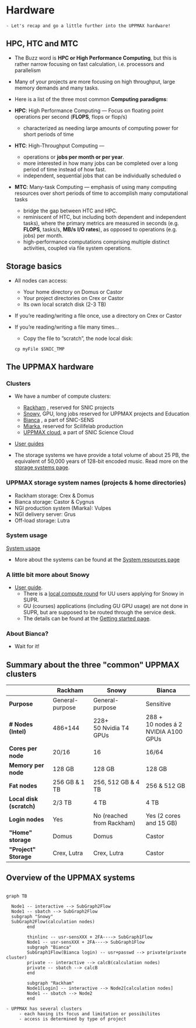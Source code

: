 # Hardware

```{objectives}
- Let's recap and go a little further into the UPPMAX hardware!
```

## HPC, HTC and MTC

- The Buzz word is **HPC or High Performance Computing**, but this is rather narrow focusing on fast calculation, i.e. processors and parallelism
- Many of your projects are more focusing on high throughput, large memory demands and many tasks.
- Here is a list of the three most common **Computing paradigms**:

- **HPC**: High Performance Computing — Focus on floating point operations per second (**FLOPS**, flops or flop/s)
    - characterized as needing large amounts of computing power for short periods of time
- **HTC**: High-Throughput Computing —
    - operations or **jobs per month or per year**.
    - more interested in how many jobs can be completed over a long period of time instead of how fast.
    - independent, sequential jobs that can be individually scheduled o
- **MTC**: Many-task Computing — emphasis of using many computing resources over short periods of time to accomplish many computational tasks
    - bridge the gap between HTC and HPC.
    - reminiscent of HTC, but including both dependent and independent tasks), where the primary metrics are measured in seconds (e.g. **FLOPS**, tasks/s, **MB/s** **I/O rates**), as opposed to operations (e.g. jobs) per month.
    - high-performance computations comprising multiple distinct activities, coupled via file system operations.


## Storage basics

- All nodes can access:
    - Your home directory on Domus or Castor
    - Your project directories on Crex or Castor
    - Its own local scratch disk (2-3 TB)

- If you’re reading/writing a file once, use a directory on Crex or Castor
- If you’re reading/writing a file many times...
    - Copy the file to ”scratch”, the node local disk:

    ```
    cp myFile $SNIC_TMP
    ```


## The UPPMAX hardware

### Clusters

- We have a number of compute clusters:

    - [Rackham](https://www.uppmax.uu.se/resources/systems/the-rackham-cluster/)
, reserved for SNIC projects
    - [Snowy](https://www.uppmax.uu.se/resources/systems/the-snowy-cluster/), GPU, long jobs reserved for UPPMAX projects and Education
    - [Bianca](https://www.uppmax.uu.se/resources/systems/the-bianca-cluster/)
, a part of SNIC-SENS
    - [Miarka](https://www.uppmax.uu.se/resources/systems/miarka-cluster/), reserved for Scilifelab production
    - [UPPMAX cloud](https://www.uppmax.uu.se/resources/systems/the-uppmax-cloud/), a part of SNIC Science Cloud

- [User guides](https://www.uppmax.uu.se/support/user-guides/)

- The storage systems we have provide a total volume of about 25 PB, the equivalent of  50,000 years of 128-bit encoded music. Read more on the [storage systems page](https://www.uppmax.uu.se/resources/systems/storage-systems/).

### UPPMAX storage system names (projects & home directories)

- Rackham storage: Crex & Domus
- Bianca storage: Castor & Cygnus
- NGI production system (Miarka): Vulpes
- NGI delivery server: Grus
- Off-load storage: Lutra

### System usage

[System usage](https://www.uppmax.uu.se/resources/system-usage/)

- More about the systems can be found at the [System resources page](https://www.uppmax.uu.se/resources/systems/)


### A little bit more about Snowy

- [User guide](https://www.uppmax.uu.se/support/user-guides/snowy-user-guide/).
    - There is a [local compute round](https://supr.snic.se/round/uppmaxcompute2021/) for UU users applying for Snowy in SUPR.
    - GU (courses) applications (including GU GPU usage) are not done in SUPR, but are supposed to be routed through the service desk.
    - The details can be found at the [Getting started page](https://www.uppmax.uu.se/support/getting-started/course-projects/).

### About Bianca?

- Wait for it!

## Summary about the three "common" UPPMAX clusters

| |Rackham|Snowy|Bianca|
|-------|-----|------|---|
|**Purpose**|General-purpose|General-purpose|Sensitive|
|**#  Nodes (Intel)**|486+144|228+ <br>50 Nvidia T4 GPUs|288 +  <br>10 nodes á 2 <br>NVIDIA A100 GPUs|
|**Cores per node**|20/16|16|16/64|
|**Memory per node**|128 GB|128 GB|128 GB
|**Fat nodes**|256 GB & 1 TB| 256, 512 GB & 4 TB| 256 & 512 GB|
|**Local disk (scratch)**|2/3 TB| 4 TB| 4 TB |
|**Login nodes**|Yes| No (reached from Rackham)|Yes (2 cores and 15 GB)|
|**"Home" storage**|Domus|Domus|Castor|
|**"Project" Storage**|Crex, Lutra|Crex, Lutra|Castor|

## Overview of the UPPMAX systems

```{mermaid}

graph TB

  Node1 -- interactive --> SubGraph2Flow
  Node1 -- sbatch --> SubGraph2Flow
  subgraph "Snowy"
  SubGraph2Flow(calculation nodes) 
        end

        thinlinc -- usr-sensXXX + 2FA----> SubGraph1Flow
        Node1 -- usr-sensXXX + 2FA----> SubGraph1Flow
        subgraph "Bianca"
        SubGraph1Flow(Bianca login) -- usr+passwd --> private(private cluster)
        private -- interactive --> calcB(calculation nodes)
        private -- sbatch --> calcB
        end

        subgraph "Rackham"
        Node1[Login] -- interactive --> Node2[calculation nodes]
        Node1 -- sbatch --> Node2
        end
```


```{keypoints}
- UPPMAX has several clusters 
     - each having its focus and limitation or possibilites
     - access is determined by type of project
```

